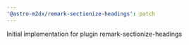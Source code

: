 ```yaml
---
'@astro-m2dx/remark-sectionize-headings': patch
---
```


Initial implementation for plugin remark-sectionize-headings
